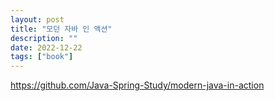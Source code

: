 ```yaml
---
layout: post
title: "모던 자바 인 액션"
description: ""
date: 2022-12-22
tags: ["book"]
---
```


https://github.com/Java-Spring-Study/modern-java-in-action
